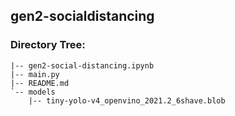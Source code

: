 ## gen2-socialdistancing

### Directory Tree:

```
|-- gen2-social-distancing.ipynb
|-- main.py
|-- README.md
`-- models
    |-- tiny-yolo-v4_openvino_2021.2_6shave.blob
```